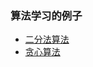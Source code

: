 ### 算法学习的例子
- [二分法算法](https://github.com/xmtggh/ArithmeticDemo/blob/master/BinarySearchDemo/binarySearch.md)
- [贪心算法](https://github.com/xmtggh/ArithmeticDemo/blob/master/GreedyAlgorithm/readme.md)
